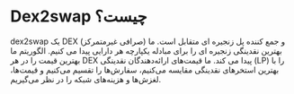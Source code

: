 # Dex2swap چیست؟

dex2swap یک DEX (صرافی غیرمتمرکز) و جمع کننده پل زنجیره ای متقابل است. ما بهترین نقدینگی زنجیره ای را برای مبادله یکپارچه هر دارایی پیدا می کنیم. الگوریتم  ما بهترین قیمت را در هر DEX  پیدا می کند. ما قیمت‌های ارائه‌دهندگان نقدینگی (LP) را با بهترین استخرهای نقدینگی مقایسه می‌کنیم، سفارش‌ها را تقسیم می‌کنیم و قیمت‌ها، لغزش‌ها و هزینه‌های شبکه را در نظر می‌گیریم.

